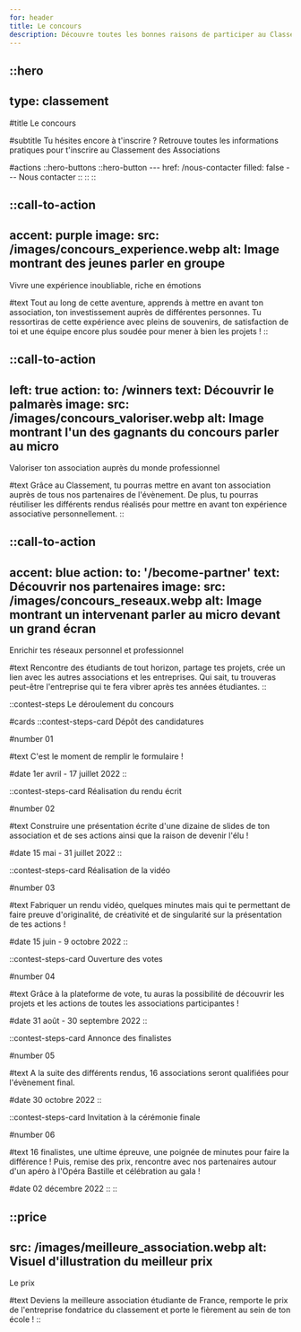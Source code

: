 ```yaml
---
for: header
title: Le concours
description: Découvre toutes les bonnes raisons de participer au Classement des Associations
---
```


::hero
---
type: classement
---
#title
Le concours

#subtitle
Tu hésites encore à t'inscrire ? Retrouve toutes les informations pratiques pour t'inscrire au Classement des Associations

#actions
  ::hero-buttons
    ::hero-button
    ---
    href: /nous-contacter
    filled: false
    ---
    Nous contacter
    ::
  ::
::

::call-to-action
---
accent: purple
image:
  src: /images/concours_experience.webp
  alt: Image montrant des jeunes parler en groupe  
---
Vivre une expérience  inoubliable, riche en émotions

#text
Tout au long de cette aventure, apprends à mettre en avant ton association, ton investissement auprès de différentes personnes. Tu ressortiras de cette expérience avec pleins de souvenirs, de satisfaction de toi et une équipe encore plus soudée pour mener à bien les projets !
::

::call-to-action
---
left: true
action:
  to: /winners
  text: Découvrir le palmarès
image:
  src: /images/concours_valoriser.webp
  alt: Image montrant l'un des gagnants du concours parler au micro  
---
Valoriser ton association auprès du  monde professionnel

#text
Grâce au Classement, tu pourras mettre en avant ton association auprès de tous nos partenaires de l'évènement. De plus, tu pourras réutiliser les différents rendus réalisés pour mettre en avant ton expérience associative personnellement.
::

::call-to-action
---
accent: blue
action:
  to: '/become-partner'
  text: Découvrir nos partenaires
image:
  src: /images/concours_reseaux.webp
  alt: Image montrant un intervenant parler au micro devant un grand écran
---
Enrichir tes réseaux personnel et professionnel

#text
Rencontre des étudiants de tout horizon, partage tes projets, crée un lien avec les autres associations et les entreprises. Qui sait, tu trouveras peut-être l'entreprise qui te fera vibrer après tes années étudiantes.
::

::contest-steps
Le déroulement du concours

#cards
  ::contest-steps-card
  Dépôt des candidatures

  #number
  01

  #text
  C'est le moment de remplir le formulaire !

  #date
  1er avril - 17 juillet 2022
  ::

  ::contest-steps-card
  Réalisation du rendu écrit

  #number
  02

  #text
  Construire une présentation écrite d'une dizaine de slides de ton association et de ses actions ainsi que la raison de devenir l'élu !

  #date
  15 mai - 31 juillet 2022
  ::

  ::contest-steps-card
  Réalisation de la vidéo

  #number
  03

  #text
  Fabriquer un rendu vidéo, quelques minutes mais qui te permettant de faire preuve d'originalité, de créativité et de singularité sur la présentation de tes actions !

  #date
  15 juin - 9 octobre 2022 
  ::

  ::contest-steps-card
  Ouverture des votes

  #number
  04

  #text
  Grâce à la plateforme de vote, tu auras la possibilité de découvrir les projets et les actions de toutes les associations participantes !

  #date
  31 août - 30 septembre 2022 
  ::

  ::contest-steps-card
  Annonce des finalistes

  #number
  05

  #text
  A la suite des différents rendus, 16 associations seront qualifiées pour l'évènement final.

  #date
  30 octobre 2022
  ::

  ::contest-steps-card
  Invitation à la cérémonie finale

  #number
  06

  #text
  16 finalistes, une ultime épreuve, une poignée de minutes pour faire la différence ! Puis, remise des prix, rencontre avec nos partenaires autour d'un apéro à l'Opéra Bastille et célébration au gala !

  #date
  02 décembre 2022
  ::
::

::price
---
src: /images/meilleure_association.webp
alt: Visuel d'illustration du meilleur prix
---
Le prix

#text
Deviens la meilleure association étudiante de France, remporte le prix de l'entreprise fondatrice du classement et porte le fièrement au sein de ton école !
::
